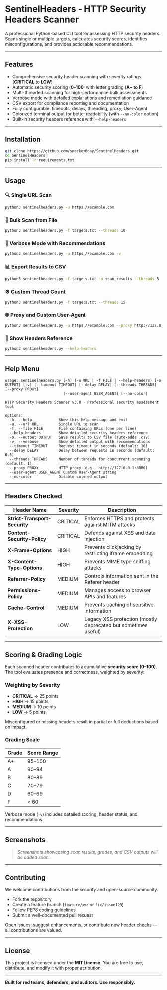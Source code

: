 # SentinelHeaders - HTTP Security Headers Scanner

A professional Python-based CLI tool for assessing HTTP security headers. Scans single or multiple targets, calculates security scores, identifies misconfigurations, and provides actionable recommendations.

---

## Features

- Comprehensive security header scanning with severity ratings (**CRITICAL** to **LOW**)
- Automatic security scoring (**0–100**) with letter grading (**A+ to F**)
- Multi-threaded scanning for high-performance bulk assessments
- Verbose mode with detailed explanations and remediation guidance
- CSV export for compliance reporting and documentation
- Fully configurable: timeouts, delays, threading, proxy, User-Agent
- Colorized terminal output for better readability (with `--no-color` option)
- Built-in security headers reference with `--help-headers`

---

## Installation

```bash
git clone https://github.com/sneckey0day/SentinelHeaders.git
cd SentinelHeaders
pip install -r requirements.txt
````

---

## Usage

### 🔍 Single URL Scan

```bash
python3 sentinelheaders.py -u https://example.com
```

### 📂 Bulk Scan from File

```bash
python3 sentinelheaders.py -f targets.txt --threads 10
```

### 📢 Verbose Mode with Recommendations

```bash
python3 sentinelheaders.py -u https://example.com -v
```

### 📊 Export Results to CSV

```bash
python3 sentinelheaders.py -f targets.txt -o scan_results --threads 5
```

### ⚙️ Custom Thread Count

```bash
python3 sentinelheaders.py -f targets.txt --threads 15
```

### 🌐 Proxy and Custom User-Agent

```bash
python3 sentinelheaders.py -u https://example.com --proxy http://127.0.0.1:8080 --user-agent "Mozilla/5.0"
```

### 🧾 Show Headers Reference

```bash
python3 sentinelheaders.py --help-headers
```

---

## Help Menu

```text
usage: sentinelheaders.py [-h] (-u URL | -f FILE | --help-headers) [-o OUTPUT] [-v] [--timeout TIMEOUT] [--delay DELAY] [--threads THREADS] [--proxy PROXY]
                          [--user-agent USER_AGENT] [--no-color]

HTTP Security Headers Scanner v3.0 - Professional security assessment tool

options:
  -h, --help            Show this help message and exit
  -u, --url URL         Single URL to scan
  -f, --file FILE       File containing URLs (one per line)
  --help-headers        Show detailed security headers reference
  -o, --output OUTPUT   Save results to CSV file (auto-adds .csv)
  -v, --verbose         Show detailed output with recommendations
  --timeout TIMEOUT     Request timeout in seconds (default: 10)
  --delay DELAY         Delay between requests in seconds (default: 0.5)
  --threads THREADS     Number of threads for concurrent scanning (default: 1)
  --proxy PROXY         HTTP proxy (e.g., http://127.0.0.1:8080)
  --user-agent USER_AGENT Custom User-Agent string
  --no-color            Disable colored output
```

---

## Headers Checked

| Header Name                   | Severity | Description                                                    |
| ----------------------------- | -------- | -------------------------------------------------------------- |
| **Strict-Transport-Security** | CRITICAL | Enforces HTTPS and protects against MITM attacks               |
| **Content-Security-Policy**   | CRITICAL | Defends against XSS and data injection                         |
| **X-Frame-Options**           | HIGH     | Prevents clickjacking by restricting iframe embedding          |
| **X-Content-Type-Options**    | HIGH     | Prevents MIME type sniffing attacks                            |
| **Referrer-Policy**           | MEDIUM   | Controls information sent in the Referer header                |
| **Permissions-Policy**        | MEDIUM   | Manages access to browser APIs and features                    |
| **Cache-Control**             | MEDIUM   | Prevents caching of sensitive information                      |
| **X-XSS-Protection**          | LOW      | Legacy XSS protection (mostly deprecated but sometimes useful) |

---

## Scoring & Grading Logic

Each scanned header contributes to a cumulative **security score (0–100)**. The tool evaluates presence and correctness, weighted by severity:

### Weighting by Severity

* **CRITICAL** → 25 points
* **HIGH** → 15 points
* **MEDIUM** → 10 points
* **LOW** → 5 points

Misconfigured or missing headers result in partial or full deductions based on impact.

### Grading Scale

| Grade | Score Range |
| ----- | ----------- |
| A+    | 95–100      |
| A     | 90–94       |
| B     | 80–89       |
| C     | 70–79       |
| D     | 60–69       |
| F     | < 60        |

Verbose mode (`-v`) includes detailed scoring, header status, and recommendations.

---

## Screenshots

> *Screenshots showcasing scan results, grades, and CSV outputs will be added soon.*

---

## Contributing

We welcome contributions from the security and open-source community.

* Fork the repository
* Create a feature branch (`feature/xyz` or `fix/issue123`)
* Follow PEP8 coding guidelines
* Submit a well-documented pull request

Open issues, suggest enhancements, or contribute new header checks — all contributions are valued.

---

## License

This project is licensed under the **MIT License**.
You are free to use, distribute, and modify it with proper attribution.

---

**Built for red teams, defenders, and auditors. Use responsibly.**
